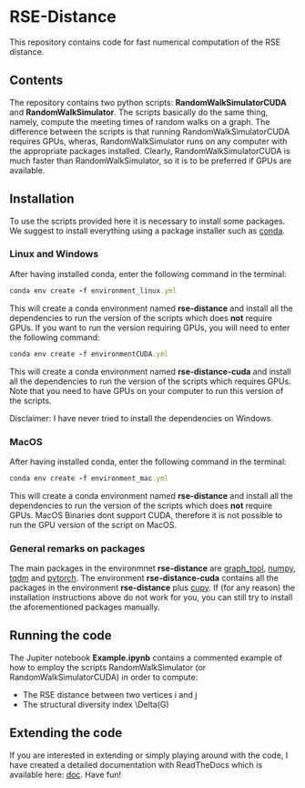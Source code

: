 # RSE-Distance
This repository contains code for fast numerical computation of the RSE distance.

## Contents
The repository contains two python scripts: **RandomWalkSimulatorCUDA** and **RandomWalkSimulator**.
The scripts basically do the same thing, namely, compute the meeting times of random walks on a graph. 
The difference between the scripts is that running RandomWalkSimulatorCUDA requires GPUs, wheras, RandomWalkSimulator runs on any computer with the appropriate packages installed. Clearly, RandomWalkSimulatorCUDA is much faster than RandomWalkSimulator, so it is to be preferred if GPUs are available. 

## Installation

To use the scripts provided here it is necessary to install some packages.
We suggest to install everything using a package installer such as [conda](https://www.anaconda.com/products/individual).

### Linux and Windows
After having installed conda, enter the following command in the terminal:

```rb
conda env create -f environment_linux.yml
```

This will create a conda environment named **rse-distance** and install all the dependencies to run the version of the scripts which does **not** require GPUs.
If you want to run the version requiring GPUs, you will need to enter the following command:

```rb
conda env create -f environmentCUDA.yml
```

This will create a conda environment named **rse-distance-cuda** and install all the dependencies to run the version of the scripts which requires GPUs.
Note that you need to have GPUs on your computer to run this version of the scripts. 

Disclaimer: I have never tried to install the dependencies on Windows. 

### MacOS
After having installed conda, enter the following command in the terminal:

```rb
conda env create -f environment_mac.yml
```

This will create a conda environment named **rse-distance** and install all the dependencies to run the version of the scripts which does **not** require GPUs.
MacOS Binaries dont support CUDA, therefore it is not possible to run the GPU version of the script on MacOS.

### General remarks on packages 

The main packages in the environmnet **rse-distance** are [graph_tool](https://graph-tool.skewed.de), [numpy](https://numpy.org), [tqdm](https://github.com/tqdm/tqdm) and [pytorch](https://pytorch.org). The environment **rse-distance-cuda** contains all the packages in the environment **rse-distance** plus [cupy](https://cupy.dev). If (for any reason) the installation instructions above do not work for you, you can still try to install the aforementioned packages manually. 

## Running the code

The Jupiter notebook **Example.ipynb** contains a commented example of how to employ the scripts RandomWalkSimulator (or RandomWalkSimulatorCUDA) in order to compute:
* The RSE distance between two vertices i and j
* The structural diversity index \Delta(G)

## Extending the code

If you are interested in extending or simply playing around with the code, I have created a detailed documentation with ReadTheDocs which is available here: [doc](https://rse-distance.readthedocs.io/en/latest/). Have fun!



